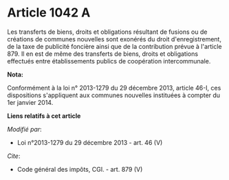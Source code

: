 # Article 1042 A

Les transferts de biens, droits et obligations résultant de fusions ou de créations de communes nouvelles sont exonérés du
droit d'enregistrement, de la taxe de publicité foncière ainsi que de la contribution prévue à l'article 879. Il en est de
même des transferts de biens, droits et obligations effectués entre établissements publics de coopération intercommunale.

**Nota:**

Conformément à la loi n° 2013-1279 du 29 décembre 2013, article 46-I, ces dispositions s'appliquent aux communes nouvelles
instituées à compter du 1er janvier 2014.

**Liens relatifs à cet article**

_Modifié par_:

  - Loi n°2013-1279 du 29 décembre 2013 - art. 46 (V)

_Cite_:

  - Code général des impôts, CGI. - art. 879 (V)
